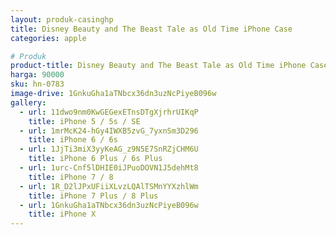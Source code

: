 ```yaml
---
layout: produk-casinghp
title: Disney Beauty and The Beast Tale as Old Time iPhone Case
categories: apple

# Produk
product-title: Disney Beauty and The Beast Tale as Old Time iPhone Case
harga: 90000
sku: hn-0783
image-drive: 1GnkuGha1aTNbcx36dn3uzNcPiyeB096w
gallery:
  - url: 11dwo9nm0KwGEGexETnsDTgXjrhrUIKqP
    title: iPhone 5 / 5s / SE
  - url: 1mrMcK24-hGy4IWXB5zvG_7yxnSm3D296
    title: iPhone 6 / 6s
  - url: 1JjTi3miX3yyKeAG_z9N5E7SnRZjCHM6U
    title: iPhone 6 Plus / 6s Plus
  - url: 1urc-Cnf5lDHIE0iJPuoDOVN1J5dehMt8
    title: iPhone 7 / 8
  - url: 1R_D2lJPxUFiiXLvzLQAlTSMnYYXzhlWm
    title: iPhone 7 Plus / 8 Plus
  - url: 1GnkuGha1aTNbcx36dn3uzNcPiyeB096w
    title: iPhone X
---
```

